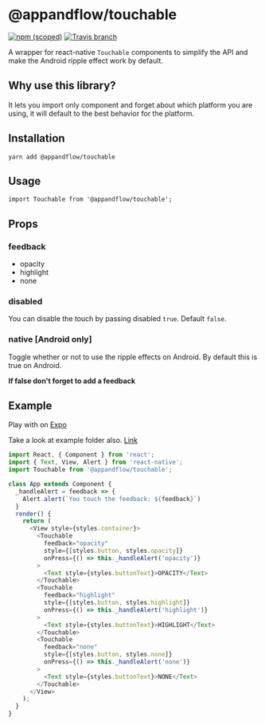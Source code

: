 # @appandflow/touchable

[![npm (scoped)](https://img.shields.io/npm/v/@appandflow/touchable.svg)](https://www.npmjs.com/package/@appandflow/touchable) [![Travis branch](https://img.shields.io/travis/AppAndFlow/react-native-touchable/master.svg)](https://travis-ci.org/AppAndFlow/react-native-touchable)

A wrapper for react-native `Touchable` components to simplify the API and make the Android ripple effect work by default.

## Why use this library?

It lets you import only component and forget about which platform you are using, it will default to the best behavior for the platform.

## Installation

`yarn add @appandflow/touchable`

## Usage

`import Touchable from '@appandflow/touchable';`

## Props

### feedback

- opacity
- highlight
- none

### disabled

You can disable the touch by passing disabled `true`. Default `false`.

### native [Android only]

Toggle whether or not to use the ripple effects on Android. By default this is true on Android.

**If false don't forget to add a feedback**

## Example

Play with on [Expo](https://exp.host/@equimper/example)

Take a look at example folder also. [Link](https://github.com/AppAndFlow/react-native-touchable/blob/master/example)

```js
import React, { Component } from 'react';
import { Text, View, Alert } from 'react-native';
import Touchable from '@appandflow/touchable';

class App extends Component {
  _handleAlert = feedback => {
    Alert.alert(`You touch the feedback: ${feedback}`)
  }
  render() {
    return (
      <View style={styles.container}>
        <Touchable
          feedback="opacity"
          style={[styles.button, styles.opacity]}
          onPress={() => this._handleAlert('opacity')}
        >
          <Text style={styles.buttonText}>OPACITY</Text>
        </Touchable>
        <Touchable
          feedback="highlight"
          style={[styles.button, styles.highlight]}
          onPress={() => this._handleAlert('highlight')}
        >
          <Text style={styles.buttonText}>HIGHLIGHT</Text>
        </Touchable>
        <Touchable
          feedback="none"
          style={[styles.button, styles.none]}
          onPress={() => this._handleAlert('none')}
        >
          <Text style={styles.buttonText}>NONE</Text>
        </Touchable>
      </View>
    );
  }
}
```

